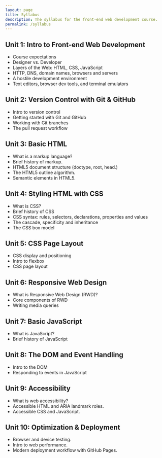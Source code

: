 ```yaml
---
layout: page
title: Syllabus
description: The syllabus for the front-end web development course.
permalink: /syllabus
---
```


## Unit 1: Intro to Front-end Web Development
  * Course expectations
  * Designer vs. Developer
  * Layers of the Web: HTML, CSS, JavaScript
  * HTTP, DNS, domain names, browsers and servers
  * A hostile development environment
  * Text editors, browser dev tools, and terminal emulators

## Unit 2: Version Control with Git & GitHub
  * Intro to version control
  * Getting started with Git and GitHub
  * Working with Git branches
  * The pull request workflow

## Unit 3: Basic HTML
  * What is a markup language?
  * Brief history of markup.
  * HTML5 document structure (doctype, root, head.)
  * The HTML5 outline algorithm.
  * Semantic elements in HTML5.

## Unit 4: Styling HTML with CSS
  * What is CSS?
  * Brief history of CSS
  * CSS syntax: rules, selectors, declarations, properties and values
  * The cascade, specificity and inheritance
  * The CSS box model

## Unit 5: CSS Page Layout
  * CSS display and positioning
  * Intro to flexbox
  * CSS page layout

## Unit 6: Responsive Web Design
  * What is Responsive Web Design (RWD)?
  * Core components of RWD
  * Writing media queries

## Unit 7: Basic JavaScript
  * What is JavaScript?
  * Brief history of JavaScript

## Unit 8: The DOM and Event Handling
  * Intro to the DOM
  * Responding to events in JavaScript  

## Unit 9: Accessibility
  * What is web accessibility?
  * Accessible HTML and ARIA landmark roles.
  * Accessible CSS and JavaScript.

## Unit 10: Optimization & Deployment
  * Browser and device testing.
  * Intro to web performance.
  * Modern deployment workflow with GitHub Pages.
